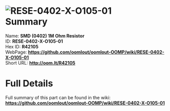 
![RESE-0402-X-O105-01](https://github.com/oomlout/oomlout-OOMP/blob/master/parts/RESE-0402-X-O105-01/RESE-0402-X-O105-01_420.jpg)   
Summary
=================
  
Name: __SMD (0402) 1M Ohm Resistor__    
ID: __RESE-0402-X-O105-01__   
Hex ID: __R42105__   
WebPage: __https://github.com/oomlout/oomlout-OOMP/wiki/RESE-0402-X-O105-01__   
Short URL: __http://oom.lt/R42105__   

Full Details
==========================
Full summary of this part can be found in the wiki:   
__https://github.com/oomlout/oomlout-OOMP/wiki/RESE-0402-X-O105-01__    

